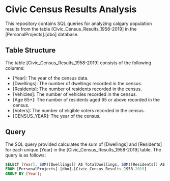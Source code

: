 # Civic Census Results Analysis

This repository contains SQL queries for analyzing calgary population results from the table [Civic_Census_Results_1958-2019] in the [PersonalProjects].[dbo] database.

## Table Structure

The table [Civic_Census_Results_1958-2019] consists of the following columns:

- [Year]: The year of the census data.
- [Dwellings]: The number of dwellings recorded in the census.
- [Residents]: The number of residents recorded in the census.
- [Vehicles]: The number of vehicles recorded in the census.
- [Age 65+]: The number of residents aged 65 or above recorded in the census.
- [Voters]: The number of eligible voters recorded in the census.
- [CENSUS_YEAR]: The year of the census.

## Query

The SQL query provided calculates the sum of [Dwellings] and [Residents] for each unique [Year] in the [Civic_Census_Results_1958-2019] table. The query is as follows:

```sql
SELECT [Year], SUM([Dwellings]) AS TotalDwellings, SUM([Residents]) AS TotalResidents
FROM [PersonalProjects].[dbo].[Civic_Census_Results_1958-2019]
GROUP BY [Year];
